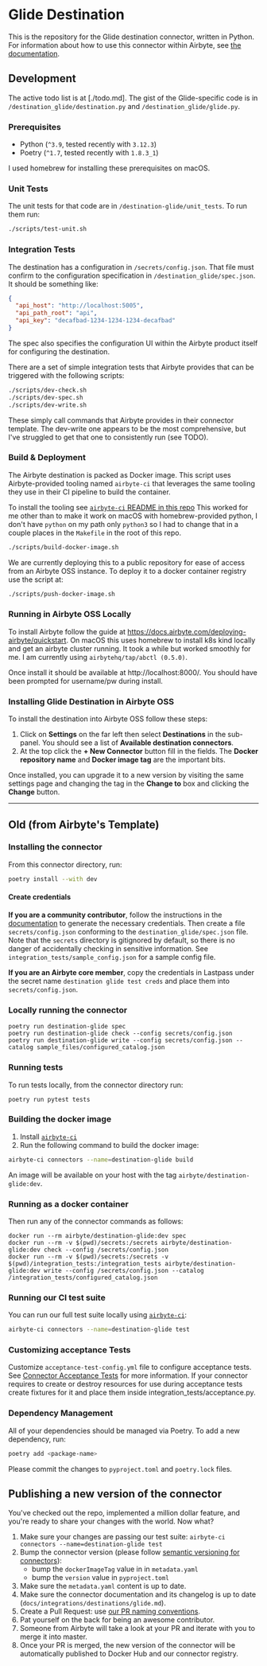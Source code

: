 # Glide Destination

This is the repository for the Glide destination connector, written in Python.
For information about how to use this connector within Airbyte, see [the documentation](https://docs.airbyte.com/integrations/destinations/glide).

## Development

The active todo list is at [./todo.md].
The gist of the Glide-specific code is in `/destination_glide/destination.py` and `/destination_glide/glide.py`.

### Prerequisites

- Python (`^3.9`, tested recently with `3.12.3`)
- Poetry (`^1.7`, tested recently with `1.8.3_1`)

I used homebrew for installing these prerequisites on macOS.

### Unit Tests

The unit tests for that code are in `/destination-glide/unit_tests`. To run them run:

```sh
./scripts/test-unit.sh
```

### Integration Tests

The destination has a configuration in `/secrets/config.json`. That file must confirm to the configuration specification in `/destination_glide/spec.json`. It should be something like:

```json
{
  "api_host": "http://localhost:5005",
  "api_path_root": "api",
  "api_key": "decafbad-1234-1234-1234-decafbad"
}
```

The spec also specifies the configuration UI within the Airbyte product itself for configuring the destination.

There are a set of simple integration tests that Airbyte provides that can be triggered with the following scripts:

```sh
./scripts/dev-check.sh
./scripts/dev-spec.sh
./scripts/dev-write.sh
```

These simply call commands that Airbyte provides in their connector template. The dev-write one appears to be the most comprehensive, but I've struggled to get that one to consistently run (see TODO).

### Build & Deployment

The Airbyte destination is packed as Docker image. This script uses Airbyte-provided tooling named `airbyte-ci` that leverages the same tooling they use in their CI pipeline to build the container.

To install the tooling see [`airbyte-ci` README in this repo](https://github.com/airbytehq/airbyte/blob/master/airbyte-ci/connectors/pipelines/README.md) This worked for me other than to make it work on macOS with homebrew-provided python, I don't have `python` on my path only `python3` so I had to change that in a couple places in the `Makefile` in the root of this repo.

```sh
./scripts/build-docker-image.sh
```

We are currently deploying this to a public repository for ease of access from an Airbyte OSS instance. To deploy it to a docker container registry use the script at:

```sh
./scripts/push-docker-image.sh
```

### Running in Airbyte OSS Locally

To install Airbyte follow the guide at https://docs.airbyte.com/deploying-airbyte/quickstart. On macOS this uses homebrew to install k8s kind locally and get an airbyte cluster running. It took a while but worked smoothly for me. I am currently using `airbytehq/tap/abctl (0.5.0)`.

Once install it should be available at http://localhost:8000/. You should have been prompted for username/pw during install.

### Installing Glide Destination in Airbyte OSS

To install the destination into Airbyte OSS follow these steps:

1. Click on **Settings** on the far left then select **Destinations** in the sub-panel. You should see a list of **Available destination connectors**.
2. At the top click the **+ New Connector** button fill in the fields. The **Docker repository name** and **Docker image tag** are the important bits.

Once installed, you can upgrade it to a new version by visiting the same settings page and changing the tag in the **Change to** box and clicking the **Change** button.

---

## Old (from Airbyte's Template)

### Installing the connector

From this connector directory, run:

```bash
poetry install --with dev
```

#### Create credentials

**If you are a community contributor**, follow the instructions in the [documentation](https://docs.airbyte.com/integrations/destinations/glide)
to generate the necessary credentials. Then create a file `secrets/config.json` conforming to the `destination_glide/spec.json` file.
Note that the `secrets` directory is gitignored by default, so there is no danger of accidentally checking in sensitive information.
See `integration_tests/sample_config.json` for a sample config file.

**If you are an Airbyte core member**, copy the credentials in Lastpass under the secret name `destination glide test creds`
and place them into `secrets/config.json`.

### Locally running the connector

```
poetry run destination-glide spec
poetry run destination-glide check --config secrets/config.json
poetry run destination-glide write --config secrets/config.json --catalog sample_files/configured_catalog.json
```

### Running tests

To run tests locally, from the connector directory run:

```
poetry run pytest tests
```

### Building the docker image

1. Install [`airbyte-ci`](https://github.com/airbytehq/airbyte/blob/master/airbyte-ci/connectors/pipelines/README.md)
2. Run the following command to build the docker image:

```bash
airbyte-ci connectors --name=destination-glide build
```

An image will be available on your host with the tag `airbyte/destination-glide:dev`.

### Running as a docker container

Then run any of the connector commands as follows:

```
docker run --rm airbyte/destination-glide:dev spec
docker run --rm -v $(pwd)/secrets:/secrets airbyte/destination-glide:dev check --config /secrets/config.json
docker run --rm -v $(pwd)/secrets:/secrets -v $(pwd)/integration_tests:/integration_tests airbyte/destination-glide:dev write --config /secrets/config.json --catalog /integration_tests/configured_catalog.json
```

### Running our CI test suite

You can run our full test suite locally using [`airbyte-ci`](https://github.com/airbytehq/airbyte/blob/master/airbyte-ci/connectors/pipelines/README.md):

```bash
airbyte-ci connectors --name=destination-glide test
```

### Customizing acceptance Tests

Customize `acceptance-test-config.yml` file to configure acceptance tests. See [Connector Acceptance Tests](https://docs.airbyte.com/connector-development/testing-connectors/connector-acceptance-tests-reference) for more information.
If your connector requires to create or destroy resources for use during acceptance tests create fixtures for it and place them inside integration_tests/acceptance.py.

### Dependency Management

All of your dependencies should be managed via Poetry.
To add a new dependency, run:

```bash
poetry add <package-name>
```

Please commit the changes to `pyproject.toml` and `poetry.lock` files.

## Publishing a new version of the connector

You've checked out the repo, implemented a million dollar feature, and you're ready to share your changes with the world. Now what?

1. Make sure your changes are passing our test suite: `airbyte-ci connectors --name=destination-glide test`
2. Bump the connector version (please follow [semantic versioning for connectors](https://docs.airbyte.com/contributing-to-airbyte/resources/pull-requests-handbook/#semantic-versioning-for-connectors)):
   - bump the `dockerImageTag` value in in `metadata.yaml`
   - bump the `version` value in `pyproject.toml`
3. Make sure the `metadata.yaml` content is up to date.
4. Make sure the connector documentation and its changelog is up to date (`docs/integrations/destinations/glide.md`).
5. Create a Pull Request: use [our PR naming conventions](https://docs.airbyte.com/contributing-to-airbyte/resources/pull-requests-handbook/#pull-request-title-convention).
6. Pat yourself on the back for being an awesome contributor.
7. Someone from Airbyte will take a look at your PR and iterate with you to merge it into master.
8. Once your PR is merged, the new version of the connector will be automatically published to Docker Hub and our connector registry.
